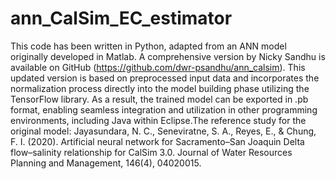 # ann_CalSim_EC_estimator
This code has been written in Python, adapted from an ANN model originally developed in Matlab. A comprehensive version by Nicky Sandhu is available on GitHub (https://github.com/dwr-psandhu/ann_calsim). 
This updated version is based on preprocessed input data and incorporates the normalization process directly into the model building phase utilizing the TensorFlow library. As a result, the trained model can be exported in .pb format, enabling seamless integration and utilization in other programming environments, including Java within Eclipse.The reference study for the original model: Jayasundara, N. C., Seneviratne, S. A., Reyes, E., & Chung, F. I. (2020). Artificial neural network for Sacramento–San Joaquin Delta flow–salinity relationship for CalSim 3.0. Journal of Water Resources Planning and Management, 146(4), 04020015.


